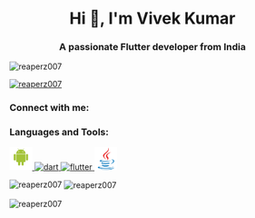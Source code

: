 <h1 align="center">Hi 👋, I'm Vivek Kumar</h1>
<h3 align="center">A passionate Flutter developer from India</h3>

<p align="left"> <img src="https://komarev.com/ghpvc/?username=reaperz007&label=Profile%20views&color=0e75b6&style=flat" alt="reaperz007" /> </p>

<p align="left"> <a href="https://github.com/ryo-ma/github-profile-trophy"><img src="https://github-profile-trophy.vercel.app/?username=reaperz007" alt="reaperz007" /></a> </p>

<h3 align="left">Connect with me:</h3>
<p align="left">
</p>

<h3 align="left">Languages and Tools:</h3>
<p align="left"> <a href="https://developer.android.com" target="_blank" rel="noreferrer"> <img src="https://raw.githubusercontent.com/devicons/devicon/master/icons/android/android-original-wordmark.svg" alt="android" width="40" height="40"/> </a> <a href="https://dart.dev" target="_blank" rel="noreferrer"> <img src="https://www.vectorlogo.zone/logos/dartlang/dartlang-icon.svg" alt="dart" width="40" height="40"/> </a> <a href="https://flutter.dev" target="_blank" rel="noreferrer"> <img src="https://www.vectorlogo.zone/logos/flutterio/flutterio-icon.svg" alt="flutter" width="40" height="40"/> </a> <a href="https://www.java.com" target="_blank" rel="noreferrer"> <img src="https://raw.githubusercontent.com/devicons/devicon/master/icons/java/java-original.svg" alt="java" width="40" height="40"/> </a> </p>

<p><img align="left" src="https://github-readme-stats.vercel.app/api/top-langs?username=reaperz007&show_icons=true&locale=en&layout=compact" alt="reaperz007" /></p>

<p>&nbsp;<img align="center" src="https://github-readme-stats.vercel.app/api?username=reaperz007&show_icons=true&locale=en" alt="reaperz007" /></p>

<p><img align="center" src="https://github-readme-streak-stats.herokuapp.com/?user=reaperz007&" alt="reaperz007" /></p>
